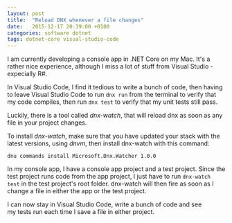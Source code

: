 ```yaml
---
layout: post
title:  "Reload DNX whenever a file changes"
date:   2015-12-17 20:39:00 +0100
categories: software dotnet
tags: dotnet-core visual-studio-code
---
```


I am currently developing a console app in .NET Core on my Mac. It's a rather nice
experience, although I miss a lot of stuff from Visual Studio - expecially R#.

In Visual Studio Code, I find it tedious to write a bunch of code, then having to
leave Visual Studio Code to run `dnx run` from the terminal to verify that my code
compiles, then run `dnx test` to verify that my unit tests still pass.

Luckily, there is a tool called *dnx-watch*, that will reload dnx as soon as any
file in your project changes.

To install *dnx-watch*, make sure that you have updated your stack with the latest
versions, using *dnvm*, then install dnx-watch with this command:

```
dnu commands install Microsoft.Dnx.Watcher 1.0.0
```

In my console app, I have a console app project and a test project. Since the test
project runs code from the app project, I just have to run `dnx-watch test` in the
test project's root folder. dnx-watch will then fire as soon as I change a file in
either the app or the test project.

I can now stay in Visual Studio Code, write a bunch of code and see my tests run
each time I save a file in either project.
